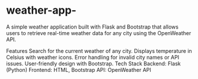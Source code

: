 # weather-app-
A simple weather application built with Flask and Bootstrap that allows users to retrieve real-time weather data for any city using the OpenWeather API.

Features
Search for the current weather of any city.
Displays temperature in Celsius with weather icons.
Error handling for invalid city names or API issues.
User-friendly design with Bootstrap.
Tech Stack
Backend: Flask (Python)
Frontend: HTML, Bootstrap
API: OpenWeather API
